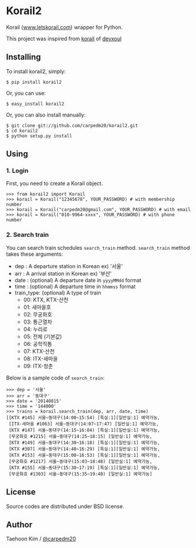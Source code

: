 Korail2
=======

Korail (www.letskorail.com) wrapper for Python.

This project was inspired from [korail](https://github.com/devxoul/korail) of [devxoul](https://github.com/devxoul)


Installing
----------

To install korail2, simply:

    $ pip install korail2

Or, you can use:

    $ easy_install korail2

Or, you can also install manually:

    $ git clone git://github.com/carpedm20/korail2.git
    $ cd korail2
    $ python setup.py install

Using
-----

### 1. Login ###

First, you need to create a Korail object.

    >>> from korail2 import Korail
    >>> korail = Korail("12345678", YOUR_PASSWORD) # with membership number
    >>> korail = Korail("carpedm20@gmail.com", YOUR_PASSWORD) # with email
    >>> korail = Korail("010-9964-xxxx", YOUR_PASSWORD) # with phone number

### 2. Search train ###

You can search train schedules `search_train` method. `search_train` method takes these arguments:

- dep : A departure station in Korean  ex) '서울'
- arr : A arrival station in Korean  ex) '부산'
- date : (optional) A departure date in `yyyyMMdd` format
- time : (optional) A departure time in `hhmmss` format
- train_type: (optional) A type of train
    - 00: KTX, KTX-산천
    - 01: 새마을호
    - 02: 무궁화호
    - 03: 통근열차
    - 04: 누리로
    - 05: 전체 (기본값)
    - 06: 공학직통
    - 07: KTX-산천
    - 08: ITX-새마을
    - 09: ITX-청춘

Below is a sample code of `search_train`:

    >>> dep = '서울'
    >>> arr = '동대구'
    >>> date = '20140815'
    >>> time = '144000'
    >>> trains = korail.search_train(dep, arr, date, time)
    [[KTX #145] 서울~동대구(14:00~15:54) [특실:1][일반실:1] 예약가능,
     [ITX-새마을 #1063] 서울~동대구(14:07~17:47) [일반실:1] 예약가능,
     [KTX #147] 서울~동대구(14:15~16:04) [특실:1][일반실:1] 예약가능,
     [무궁화호 #1215] 서울~동대구(14:25~18:15) [일반실:1] 예약가능,
     [KTX #149] 서울~동대구(14:30~16:18) [특실:1][일반실:1] 예약가능,
     [KTX #307] 서울~동대구(14:40~16:29) [특실:1][일반실:1] 예약가능,
     [KTX #153] 서울~동대구(15:00~16:53) [특실:1][일반실:1] 예약가능,
     [무궁화호 #1217] 서울~동대구(15:03~18:48) [일반실:1] 예약가능,
     [KTX #155] 서울~동대구(15:30~17:19) [특실:1][일반실:1] 예약가능,
     [무궁화호 #1303] 서울~동대구(15:35~19:40) [일반실:1] 예약가능]


License
-------

Source codes are distributed under BSD license.


Author
------

Taehoon Kim / [@carpedm20](http://carpedm20.github.io/about/)
